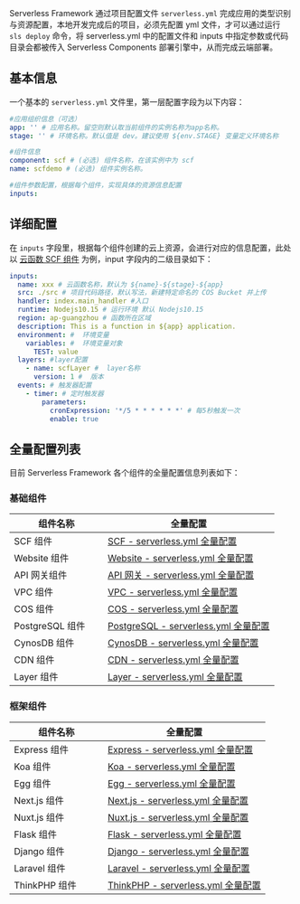 Serverless Framework 通过项目配置文件 `serverless.yml` 完成应用的类型识别与资源配置，本地开发完成后的项目，必须先配置 yml 文件，才可以通过运行 `sls deploy` 命令，将 serverless.yml 中的配置文件和 inputs 中指定参数或代码目录会都被传入 Serverless Components 部署引擎中，从而完成云端部署。

## 基本信息

一个基本的 `serverless.yml` 文件里，第一层配置字段为以下内容：

```yml
#应用组织信息（可选）
app: '' # 应用名称。留空则默认取当前组件的实例名称为app名称。
stage: '' # 环境名称。默认值是 dev。建议使用 ${env.STAGE} 变量定义环境名称

#组件信息
component: scf # (必选) 组件名称，在该实例中为 scf
name: scfdemo # (必选) 组件实例名称。

#组件参数配置，根据每个组件，实现具体的资源信息配置
inputs:

```

## 详细配置

在 `inputs` 字段里，根据每个组件创建的云上资源，会进行对应的信息配置，此处以 [云函数 SCF 组件](https://github.com/serverless-components/tencent-scf) 为例，input 字段内的二级目录如下：

```yml
inputs:
  name: xxx # 云函数名称，默认为 ${name}-${stage}-${app}
  src: ./src # 项目代码路径，默认写法，新建特定命名的 COS Bucket 并上传
  handler: index.main_handler #入口
  runtime: Nodejs10.15 # 运行环境 默认 Nodejs10.15
  region: ap-guangzhou # 函数所在区域
  description: This is a function in ${app} application.
  environment: #  环境变量
    variables: #  环境变量对象
      TEST: value
  layers: #layer配置
    - name: scfLayer #  layer名称
      version: 1 #  版本
  events: # 触发器配置
    - timer: # 定时触发器
        parameters:
          cronExpression: '*/5 * * * * * *' # 每5秒触发一次
          enable: true
```

## 全量配置列表
目前 Serverless Framework 各个组件的全量配置信息列表如下：

### 基础组件
<style>
table th:nth-of-type(1) {
width: 150px;        
}
</style>
| 组件名称                   |    全量配置                           |  
| ----------------------- | ---------------------------------------- | 
| SCF 组件     | [SCF - serverless.yml 全量配置](https://github.com/serverless-components/tencent-scf/blob/master/docs/configure.md)         |
| Website 组件  |[Website - serverless.yml 全量配置](https://github.com/serverless-components/tencent-website/blob/master/docs/configure.md)|      
| API 网关组件     | [API 网关 - serverless.yml 全量配置](https://github.com/serverless-components/tencent-apigateway/blob/master/docs/configure.md)                |      
| VPC 组件     | [VPC - serverless.yml 全量配置](https://github.com/serverless-components/tencent-vpc/blob/master/docs/configure.md)          |      
| COS 组件     | [COS - serverless.yml 全量配置](https://github.com/serverless-components/tencent-cos/blob/master/docs/configure.md)              |      
| PostgreSQL 组件   | [PostgreSQL - serverless.yml 全量配置](https://github.com/serverless-components/tencent-postgresql/blob/master/docs/configure.md)         |      
| CynosDB 组件     | [CynosDB - serverless.yml 全量配置](https://github.com/serverless-components/tencent-cynosdb/blob/master/docs/configure.md)             |      
| CDN 组件 | [CDN - serverless.yml 全量配置](https://github.com/serverless-components/tencent-cdn/blob/master/example/serverless.yml)           |
| Layer 组件    |[Layer - serverless.yml 全量配置](https://github.com/serverless-components/tencent-layer/blob/master/docs/configure.md)|

### 框架组件
<style>
table th:nth-of-type(1) {
width: 150px;        
}
</style>

| 组件名称                   |    全量配置                           |  
| ----------------------- | ---------------------------------------- | 
| Express 组件     | [Express - serverless.yml 全量配置](https://github.com/serverless-components/tencent-express/blob/master/docs/configure.md) |
|  Koa 组件       | [Koa - serverless.yml 全量配置](https://github.com/serverless-components/tencent-koa/blob/master/docs/configure.md)         |      
| Egg 组件  | [Egg - serverless.yml 全量配置](https://github.com/serverless-components/tencent-egg/blob/master/docs/configure.md)   |      
| Next.js 组件  | [Next.js - serverless.yml 全量配置](https://github.com/serverless-components/tencent-nextjs/blob/master/docs/configure.md)   |
| Nuxt.js 组件 | [Nuxt.js - serverless.yml 全量配置](https://github.com/serverless-components/tencent-nuxtjs/blob/master/docs/configure.md) |
| Flask 组件 | [Flask - serverless.yml 全量配置](https://github.com/serverless-components/tencent-flask/blob/master/docs/configure.md) |
| Django 组件 | [Django - serverless.yml 全量配置](https://github.com/serverless-components/tencent-django/blob/master/docs/configure.md)|
|Laravel 组件|[Laravel - serverless.yml 全量配置](https://github.com/serverless-components/tencent-laravel/blob/master/docs/configure.md)|
|ThinkPHP 组件|[ThinkPHP - serverless.yml 全量配置](https://github.com/serverless-components/tencent-thinkphp/blob/master/docs/configure.md)|
